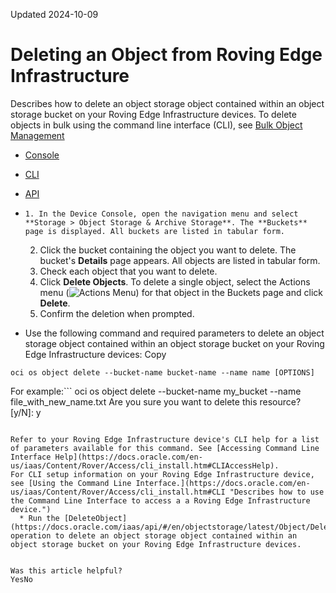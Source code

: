 Updated 2024-10-09
# Deleting an Object from Roving Edge Infrastructure
Describes how to delete an object storage object contained within an object storage bucket on your Roving Edge Infrastructure devices.
To delete objects in bulk using the command line interface (CLI), see [Bulk Object Management](https://docs.oracle.com/en-us/iaas/Content/Rover/Object_Storage/Object/bulk_object_management.htm#top "Describes how to upload, download, and delete objects in bulk on your Roving Edge Infrastructure devices.")
  * [Console](https://docs.oracle.com/en-us/iaas/Content/Rover/Object_Storage/Object/delete_object.htm)
  * [CLI](https://docs.oracle.com/en-us/iaas/Content/Rover/Object_Storage/Object/delete_object.htm)
  * [API](https://docs.oracle.com/en-us/iaas/Content/Rover/Object_Storage/Object/delete_object.htm)


  *     1. In the Device Console, open the navigation menu and select **Storage > Object Storage & Archive Storage**. The **Buckets** page is displayed. All buckets are listed in tabular form.
    2. Click the bucket containing the object you want to delete. The bucket's **Details** page appears. All objects are listed in tabular form.
    3. Check each object that you want to delete.
    4. Click **Delete Objects**. To delete a single object, select the Actions menu (![Actions Menu](https://docs.oracle.com/en-us/iaas/Content/libs-rover/libraries/global-images/actions-menu.png)) for that object in the Buckets page and click **Delete**.
    5. Confirm the deletion when prompted.
  * Use the following command and required parameters to delete an object storage object contained within an object storage bucket on your Roving Edge Infrastructure devices:
Copy
```
oci os object delete --bucket-name bucket-name --name name [OPTIONS]
```

For example:```
oci os object delete --bucket-name my_bucket --name file_with_new_name.txt
Are you sure you want to delete this resource? [y/N]: y 
```

Refer to your Roving Edge Infrastructure device's CLI help for a list of parameters available for this command. See [Accessing Command Line Interface Help](https://docs.oracle.com/en-us/iaas/Content/Rover/Access/cli_install.htm#CLIAccessHelp).
For CLI setup information on your Roving Edge Infrastructure device, see [Using the Command Line Interface.](https://docs.oracle.com/en-us/iaas/Content/Rover/Access/cli_install.htm#CLI "Describes how to use the Command Line Interface to access a a Roving Edge Infrastructure device.")
  * Run the [DeleteObject](https://docs.oracle.com/iaas/api/#/en/objectstorage/latest/Object/DeleteObject) operation to delete an object storage object contained within an object storage bucket on your Roving Edge Infrastructure devices.


Was this article helpful?
YesNo

